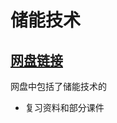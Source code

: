 # 储能技术

## [网盘链接](https://cloud.tsinghua.edu.cn/d/e3751ccdd5f2495f8f0b/)

网盘中包括了储能技术的

- 复习资料和部分课件

